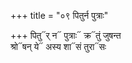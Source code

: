 +++
title = "०९ पितुर्न पुत्राः"

+++
पितु᳓र् न᳓ पुत्राः᳓ क्र᳓तुं जुषन्त  
श्रो᳓षन् ये᳓ अस्य शा᳓सं तुरा᳓सः
